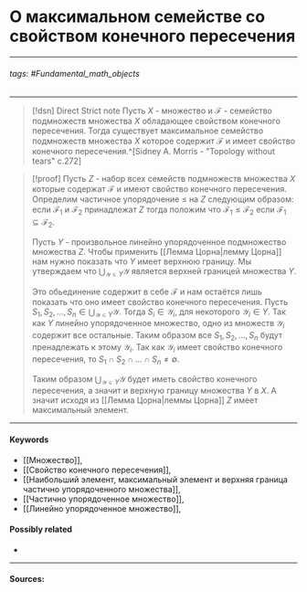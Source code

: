 # О максимальном семействе со свойством конечного пересечения
***
###### tags: #Fundamental_math_objects  
***
>[!dsn] Direct Strict note
>Пусть $X$ - множество и $\mathcal{F}$ - семейство подмножеств множества $X$ обладающее свойством конечного пересечения. Тогда существует максимальное семейство подмножеств множества $X$ которое содержит $\mathcal{F}$ и имеет свойство конечного пересечения.^[Sidney A. Morris - "Topology without tears" c.272]


>[!proof]
>Пусть $Z$ - набор всех семейств подмножеств множества $X$ которые содержат $\mathcal{F}$ и имеют свойство конечного пересечения. Определим частичное упорядочение $\le$ на $Z$ следующим образом: если $\mathcal{F}_{1}$ и $\mathcal{F}_{2}$ принадлежат $Z$ тогда положим что $\mathcal{F}_{1}\le\mathcal{F}_{2}$ если $\mathcal{F}_{1}\subseteq\mathcal{F}_{2}$.
>
>Пусть $Y$ - произвольное линейно упорядоченное подмножество множества $Z$. Чтобы применить [[Лемма Цорна|лемму Цорна]] нам нужно показать что $Y$ имеет верхнюю границу. Мы утверждаем что $\bigcup_{\mathcal{Y}\in Y}\mathcal{Y}$ является верхней границей множества $Y$.
>
>Это обьединение содержит в себе $\mathcal{F}$ и нам остаётся лишь показать что оно имеет свойство конечного пересечения. Пусть $S_{1},S_{2},\dots,S_{n}\in\bigcup_{\mathcal{Y}\in Y}\mathcal{Y}$. Тогда $S_{i}\in\mathcal{Y}_{i}$, для некоторого $\mathcal{Y}_{i}\in Y$. Так как $Y$ линейно упорядоченное множество, одно из множеств $\mathcal{Y}_{i}$ содержит все остальные. Таким образом все $S_{1},S_{2},\dots,S_{n}$ будут пренадлежать к этому $\mathcal{Y}_{i}$. Так как $\mathcal{Y}_{i}$ имеет свойство конечного пересечения, то $S_{1}\cap S_{2}\cap\dots\cap S_{n}\ne\emptyset$. 
>
>Таким образом $\bigcup_{\mathcal{Y}\in Y}\mathcal{Y}$ будет иметь свойство конечного пересечения, а значит и верхную границу множества $Y$ в $X$. А значит исходя из [[Лемма Цорна|леммы Цорна]] $Z$ имеет максимальный элемент.


***
#### Keywords
- [[Множество]],
- [[Свойство конечного пересечения]],
- [[Наибольший элемент, максимальный элемент и верхняя граница частично упорядоченного множества]],
- [[Частично упорядоченное множество]],
- [[Линейно упорядоченное множество]],
#### Possibly related
- 
***
#### Sources: